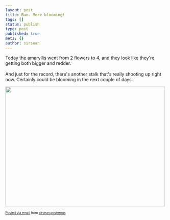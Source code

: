```yaml
---
layout: post
title: Bam. More blooming!
tags: []
status: publish
type: post
published: true
meta: {}
author: sirsean
---
```

Today the amaryllis went from 2 flowers to 4, and they look like they're getting both bigger and redder. <br />&nbsp;<br />And just for the record, there's another stalk that's really shooting up right now. Certainly could be blooming in the next couple of days.<p><a href='http://posterous.com/getfile/files.posterous.com/sirsean/801NfRTFRIoPIpjD35eeJL0or6T5Tt5lHDZGUumJEyEnhQoew0BNpAh6KToD/photo.jpg'><img src="http://posterous.com/getfile/files.posterous.com/sirsean/EF0kRTJkXHvNKE551QXW8oPss0qMjnmAXfdb9gaPH3UtXVXLZmfmuUUojXEN/photo.jpg.scaled.500.jpg" width="500" height="375"/></a> </p><p style="font-size: 10px;">  <a href="http://posterous.com">Posted via email</a>   from <a href="http://sirsean.posterous.com/bam-more-blooming">sirsean.posterous</a>  </p>
